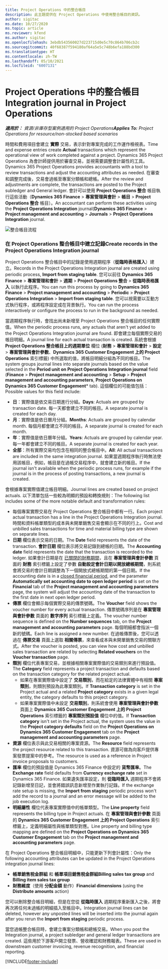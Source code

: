 ```yaml
---
title: Project Operations 中的整合帳目
description: 此主題提供在 Project Operations 中使用整合帳目的資訊。
author: sigitac
ms.date: 10/27/2020
ms.topic: article
ms.reviewer: kfend
ms.author: sigitac
ms.openlocfilehash: 3ebdb543560027d223715d0e5c70c864b706cb2c
ms.sourcegitcommit: 40f68387f594180af64a5e5c748b6efa188bd300
ms.translationtype: HT
ms.contentlocale: zh-TW
ms.lasthandoff: 05/10/2021
ms.locfileid: "6007131"
---
```

# <a name="integration-journal-in-project-operations"></a><span data-ttu-id="81cb3-103">Project Operations 中的整合帳目</span><span class="sxs-lookup"><span data-stu-id="81cb3-103">Integration journal in Project Operations</span></span>

<span data-ttu-id="81cb3-104">_**適用於：** 資源/非庫存型案例適用的 Project Operations_</span><span class="sxs-lookup"><span data-stu-id="81cb3-104">_**Applies To:** Project Operations for resource/non-stocked based scenarios_</span></span>

<span data-ttu-id="81cb3-105">時間和費用項目會建立 **實際** 交易，表示針對專案完成的工作運作檢視表。</span><span class="sxs-lookup"><span data-stu-id="81cb3-105">Time and expense entries create **Actual** transactions which represent the operational view of work completed against a project.</span></span> <span data-ttu-id="81cb3-106">Dynamics 365 Project Operations 為會計師提供用於審查交易，並視需要調整會計屬性的工具。</span><span class="sxs-lookup"><span data-stu-id="81cb3-106">Dynamics 365 Project Operations provides accountants with a tool to review transactions and adjust the accounting attributes as needed.</span></span> <span data-ttu-id="81cb3-107">在審查和調整完成後，交易會過帳至專案分類帳和總帳。</span><span class="sxs-lookup"><span data-stu-id="81cb3-107">After the review and adjustments are complete, the transactions are posted to the Project subledger and General ledger.</span></span> <span data-ttu-id="81cb3-108">會計可以使用 **Project Operations 整合** 帳目執行這些活動（**Dynamics 365 Finance** > **專案管理與會計** > **帳目** > **Project Operations 整合** 帳目）。</span><span class="sxs-lookup"><span data-stu-id="81cb3-108">An accountant can perform these activities using the **Project Operations Integration** journal(**Dynamics 365 Finance** > **Project management and accounting** > **Journals** > **Project Operations Integration** journal.</span></span>

![整合帳目流程](./media/IntegrationJournal.png)

### <a name="create-records-in-the-project-operations-integration-journal"></a><span data-ttu-id="81cb3-110">在 Project Operations 整合帳目中建立記錄</span><span class="sxs-lookup"><span data-stu-id="81cb3-110">Create records in the Project Operations Integration journal</span></span>

<span data-ttu-id="81cb3-111">Project Operations 整合帳目中的記錄是使用週期程序（**從臨時表格匯入**）建立。</span><span class="sxs-lookup"><span data-stu-id="81cb3-111">Records in the Project Operations Integration journal are created using periodic process, **Import from staging table**.</span></span> <span data-ttu-id="81cb3-112">您可以前往 **Dynamics 365 Finance** > **專案管理和會計** > **週期** > **Project Operations 整合** > **從臨時表格匯入** 以執行此程序。</span><span class="sxs-lookup"><span data-stu-id="81cb3-112">You can run this process by going to **Dynamics 365 Finance** > **Project management and accounting** > **Periodic** > **Project Operations Integration** > **Import from staging table**.</span></span> <span data-ttu-id="81cb3-113">您可以視需要以互動方式執行程序，或將程序設定成在背景執行。</span><span class="sxs-lookup"><span data-stu-id="81cb3-113">You can run the process interactively or configure the process to run in the background as needed.</span></span>

<span data-ttu-id="81cb3-114">當週期程序執行時，會找出尚未新增至 Project Operations 整合帳目的任何實際值。</span><span class="sxs-lookup"><span data-stu-id="81cb3-114">When the periodic process runs, any actuals that aren't yet added to the Project Operations Integration journal are found.</span></span> <span data-ttu-id="81cb3-115">即會建立每個實際交易的帳目明細。</span><span class="sxs-lookup"><span data-stu-id="81cb3-115">A journal line for each actual transaction is created.</span></span>
<span data-ttu-id="81cb3-116">系統會根據 **Project Operations 整合帳目上的週期單位** 欄位 (**財務** > **專案管理和會計** > **設定** > **專案管理與會計參數**、**Dynamics 365 Customer Engagement 上的 Project Operations** 索引標籤) 中所選取的值，將帳目明細分組為不同的帳目。</span><span class="sxs-lookup"><span data-stu-id="81cb3-116">The system groups journal lines into separate journals based on the value selected in the **Period unit on Project Operations Integration journal** field (**Finance** > **Project management and accounting** > **Setup** > **Project management and accounting parameters**, **Project Operations on Dynamics 365 Customer Engagement**\* tab).</span></span> <span data-ttu-id="81cb3-117">這個欄位的可能值包括：</span><span class="sxs-lookup"><span data-stu-id="81cb3-117">Possible values for this field include:</span></span>

  - <span data-ttu-id="81cb3-118">**日**：實際值是依交易日期進行分組。</span><span class="sxs-lookup"><span data-stu-id="81cb3-118">**Days**: Actuals are grouped by transaction date.</span></span> <span data-ttu-id="81cb3-119">每一天都會建立不同的帳目。</span><span class="sxs-lookup"><span data-stu-id="81cb3-119">A separate journal is created for each day.</span></span>
  - <span data-ttu-id="81cb3-120">**月**：實際值是依日曆月分組。</span><span class="sxs-lookup"><span data-stu-id="81cb3-120">**Months**: Actuals are grouped by calendar month.</span></span> <span data-ttu-id="81cb3-121">每個月都會建立不同的帳目。</span><span class="sxs-lookup"><span data-stu-id="81cb3-121">A separate journal is created for each month.</span></span>
  - <span data-ttu-id="81cb3-122">**年**：實際值是依日曆年分組。</span><span class="sxs-lookup"><span data-stu-id="81cb3-122">**Years**: Actuals are grouped by calendar year.</span></span> <span data-ttu-id="81cb3-123">每一年都會建立不同的帳目。</span><span class="sxs-lookup"><span data-stu-id="81cb3-123">A separate journal is created for each year.</span></span>
  - <span data-ttu-id="81cb3-124">**全部**：所有實際交易均包含在相同的整合帳目中。</span><span class="sxs-lookup"><span data-stu-id="81cb3-124">**All**: All actual transactions are included in the same integration journal.</span></span> <span data-ttu-id="81cb3-125">如果當週期程序執行時無法使用該帳目，例如，帳目是在過帳交易程序中，就會建立新的帳目。</span><span class="sxs-lookup"><span data-stu-id="81cb3-125">If the journal isn't available when the periodic process runs, for example if the journal is in the process of posting transactions, a new journal is created.</span></span>

<span data-ttu-id="81cb3-126">會根據專案實際值建立帳目明細。</span><span class="sxs-lookup"><span data-stu-id="81cb3-126">Journal lines are created based on project actuals.</span></span> <span data-ttu-id="81cb3-127">以下清單包括一些較為明顯的預設和轉換規則：</span><span class="sxs-lookup"><span data-stu-id="81cb3-127">The following list includes some of the more notable default and transformation rules:</span></span>

  - <span data-ttu-id="81cb3-128">每個專案實際交易在 Project Operations 整合帳目中都有一行。</span><span class="sxs-lookup"><span data-stu-id="81cb3-128">Each project actual transaction has a line in the Project Operations Integration journal.</span></span> <span data-ttu-id="81cb3-129">時間和資料帳單類型的成本與未開單銷售交易會顯示在不同的行上。</span><span class="sxs-lookup"><span data-stu-id="81cb3-129">Cost and unbilled sales transactions for time and material billing type are shown on separate lines.</span></span>
  - <span data-ttu-id="81cb3-130">**日期** 欄位表示交易的日期。</span><span class="sxs-lookup"><span data-stu-id="81cb3-130">The **Date** field represents the date of the transaction.</span></span> <span data-ttu-id="81cb3-131">**會計日期** 欄位表示將交易記錄到總帳的日期。</span><span class="sxs-lookup"><span data-stu-id="81cb3-131">The **Accounting date** field represents the date that the transaction is recorded to the ledger.</span></span> <span data-ttu-id="81cb3-132">如果會計日期是在 [已關閉的財務期間](/dynamics365/finance/general-ledger/close-general-ledger-at-period-end)，且在 **專案管理與會計參數** 頁面的 **財務** 索引標籤上設定了參數 **自動設定會計日期以開放總帳期間**，則系統會將交易的會計日期調整為下一個開放式總帳期間的第一個日期。</span><span class="sxs-lookup"><span data-stu-id="81cb3-132">If the accounting date is in a [closed financial period](/dynamics365/finance/general-ledger/close-general-ledger-at-period-end), and the parameter **Automatically set accounting date to open ledger period** is set on the **Financial** tab of the **Project management and accounting parameters** page, the system will adjust the accounting date of the transaction to the first date in next open ledger period.</span></span>
  - <span data-ttu-id="81cb3-133">**傳票** 欄位會顯示每個實際交易的傳票號碼。</span><span class="sxs-lookup"><span data-stu-id="81cb3-133">The **Voucher** field shows the voucher number for every actual transaction.</span></span> <span data-ttu-id="81cb3-134">傳票號碼序列是在 **專案管理與會計參數** 頁面的 **數字序列** 索引標籤上定義。</span><span class="sxs-lookup"><span data-stu-id="81cb3-134">The voucher number sequence is defined on the **Number sequences** tab, on the **Project management and accounting parameters** page.</span></span> <span data-ttu-id="81cb3-135">每個明細都會指派一個新的號碼。</span><span class="sxs-lookup"><span data-stu-id="81cb3-135">Each line is assigned a new number.</span></span> <span data-ttu-id="81cb3-136">在過帳傳票後，您可以透過在 **傳票交易** 頁面上選取 **相關傳票**，來查看成本與未開單銷售交易的關聯方式。</span><span class="sxs-lookup"><span data-stu-id="81cb3-136">After the voucher is posted, you can view how cost and unbilled sales transaction are related by selecting **Related vouchers** on the **Voucher transaction** page.</span></span>
  - <span data-ttu-id="81cb3-137">**類別** 欄位代表專案交易，並根據相關專案實際值的交易類別來進行預設值。</span><span class="sxs-lookup"><span data-stu-id="81cb3-137">The **Category** field represents a project transaction and defaults based on the transaction category for the related project actual.</span></span>
    - <span data-ttu-id="81cb3-138">如果在專案實際值中設定了 **交易類別**，而在給定的法律實體中有相關 **專案類別**，則類別預設為此專案類別。</span><span class="sxs-lookup"><span data-stu-id="81cb3-138">If **Transaction category** is set in the Project actual and a related **Project category** exists in a given legal entity, the category defaults to this project category.</span></span>
    - <span data-ttu-id="81cb3-139">如果專案實際值中未設定 **交易類別**，則系統會使用 **專案管理與會計參數** 頁面上 **Dynamics 365 Customer Engagement 上的 Project Operations** 索引標籤的 **專案類別預設值** 欄位中的值。</span><span class="sxs-lookup"><span data-stu-id="81cb3-139">If **Transaction category** isn't set in the Project actual, the system uses the value in the **Project category defaults** field on the **Project Operations on Dynamics 365 Customer Engagement** tab on the **Project management and accounting parameters** page.</span></span>
  - <span data-ttu-id="81cb3-140">**資源** 欄位表示與此交易相關的專案資源。</span><span class="sxs-lookup"><span data-stu-id="81cb3-140">The **Resource** field represents the project resource related to this transaction.</span></span> <span data-ttu-id="81cb3-141">資源可做為向客戶提供專案發票提案中的參考。</span><span class="sxs-lookup"><span data-stu-id="81cb3-141">The resource is used as a reference in Project invoice proposals to customers.</span></span>
  - <span data-ttu-id="81cb3-142">**匯率** 欄位的預設值是 Dynamics 365 Finance 中設定的 **貨幣匯率**。</span><span class="sxs-lookup"><span data-stu-id="81cb3-142">The **Exchange rate** field defaults from **Currency exchange rate** set in Dynamics 365 Finance.</span></span> <span data-ttu-id="81cb3-143">如果遺失匯率設定，則 **從臨時匯入** 週期程序不會將記錄新增至日記，並會將錯誤訊息新增至作業執行記錄。</span><span class="sxs-lookup"><span data-stu-id="81cb3-143">If the exchange rate setup is missing, the **Import from staging** periodic process won't add the record to a journal and an error message will be added to the job execution log.</span></span>
  - <span data-ttu-id="81cb3-144">**明細屬性** 欄位代表專案實際值中的帳單類型。</span><span class="sxs-lookup"><span data-stu-id="81cb3-144">The **Line property** field represents the billing type in Project actuals.</span></span> <span data-ttu-id="81cb3-145">在 **專案管理與會計參數** 頁面的 **Dynamics 365 Customer Engagement 上的 Project Operations** 索引標籤上，定義明細屬性與帳單類型對應。</span><span class="sxs-lookup"><span data-stu-id="81cb3-145">Line property and billing type mapping are defined on the **Project Operations on Dynamics 365 Customer Engagement** tab on the **Project management and accounting parameters** page.</span></span>

<span data-ttu-id="81cb3-146">在 Project Operations 整合帳目明細中，只能更新下列會計屬性：</span><span class="sxs-lookup"><span data-stu-id="81cb3-146">Only the following accounting attributes can be updated in the Project Operations integration journal lines:</span></span>

- <span data-ttu-id="81cb3-147">**帳單銷售稅金群組** 和 **帳單項目銷售稅金群組**</span><span class="sxs-lookup"><span data-stu-id="81cb3-147">**Billing sales tax group** and **Billing item sales tax group**</span></span>
- <span data-ttu-id="81cb3-148">**財務維度**（使用 **分配金額** 動作）</span><span class="sxs-lookup"><span data-stu-id="81cb3-148">**Financial dimensions** (using the **Distribute amounts** action)</span></span>

<span data-ttu-id="81cb3-149">您可以刪除整合帳目明細，但是在您從 **從臨時匯入** 週期程序重新匯入之後，將會再次將任何未過帳的明細插入至帳目中。</span><span class="sxs-lookup"><span data-stu-id="81cb3-149">Integration journal lines can be deleted, however any unposted lines will be inserted into the journal again after you rerun the **Import from staging** periodic process.</span></span>

<span data-ttu-id="81cb3-150">當您過帳整合帳目時，會建立專案分類帳和總帳交易。</span><span class="sxs-lookup"><span data-stu-id="81cb3-150">When you post the Integration journal, a project subledger and general ledger transactions are created.</span></span> <span data-ttu-id="81cb3-151">這些用於下游客戶開立發票、營收確認和財務報表。</span><span class="sxs-lookup"><span data-stu-id="81cb3-151">These are used in downstream customer invoicing, revenue recognition, and financial reporting.</span></span>


[!INCLUDE[footer-include](../includes/footer-banner.md)]